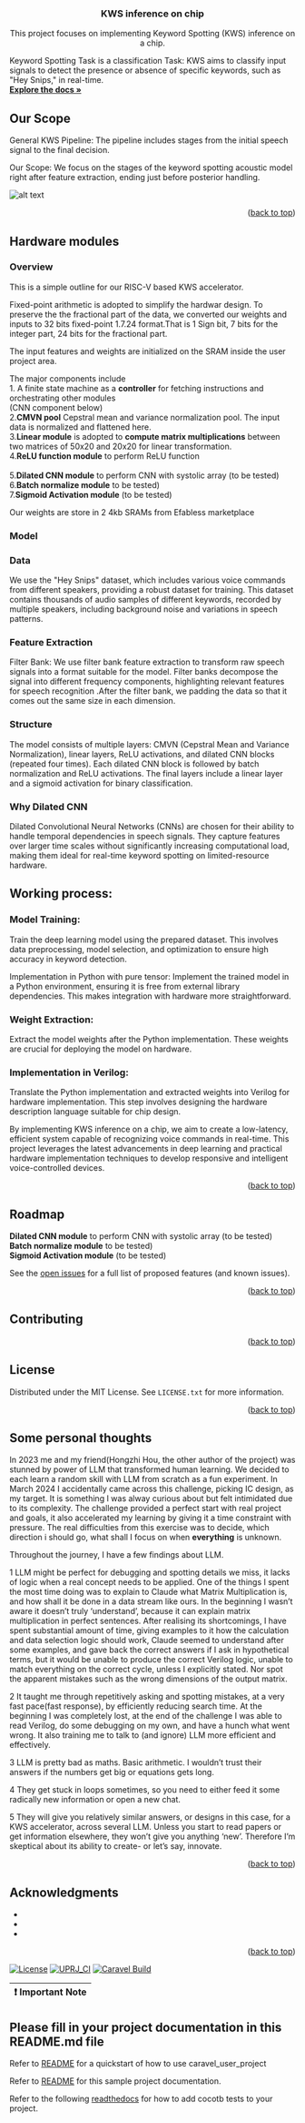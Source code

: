 

<h3 align="center">KWS inference on chip</h3>

  <p align="center">
    This project focuses on implementing Keyword Spotting (KWS) inference on a chip. 

Keyword Spotting Task is a classification Task: KWS aims to classify input signals to detect the presence or absence of specific keywords, such as "Hey Snips," in real-time.
    <br />
    <a href="https://github.com/github_username/repo_name"><strong>Explore the docs »</strong></a>

  </p>
</div>


<!-- ABOUT THE PROJECT -->
## Our Scope
General KWS Pipeline: The pipeline includes stages from the initial speech signal to the final decision.

Our Scope: We focus on the stages of the keyword spotting acoustic model right after feature extraction, ending just before posterior handling.

![alt text](http://url/to/img.png)

<p align="right">(<a href="#readme-top">back to top</a>)</p>



<!-- GETTING STARTED -->
## Hardware modules


### Overview


This is a simple outline for our RISC-V based KWS accelerator. 

Fixed-point arithmetic is adopted to simplify the hardwar design. To preserve the the fractional part of the data, we converted our weights and inputs to 32 bits fixed-point 1.7.24 format.That is 1 Sign bit, 7 bits for the integer part, 24 bits for the fractional part.

The input features and weights are initialized on the SRAM inside the user project area.<br>

The major components include <br>
	1. A finite state machine as a **controller** for fetching instructions and orchestrating other modules <br>
(CNN component below)<br>
    2.**CMVN pool** Cepstral mean and variance normalization pool. The input data is normalized and flattened here. <br>
    3.**Linear module** is adopted to **compute matrix multiplications** between two matrices of 50x20 and 20x20 for linear transformation. <br>
    4.**ReLU function module** to perform ReLU function <br> <br>
    5.**Dilated CNN module** to perform CNN with systolic array (to be tested) <br>
    6.**Batch normalize module** to be tested) <br>
    7.**Sigmoid Activation module** (to be tested) <br>

Our weights are store in 2 4kb SRAMs from Efabless marketplace

### Model


### Data
We use the "Hey Snips" dataset, which includes various voice commands from different speakers, providing a robust dataset for training. This dataset contains thousands of audio samples of different keywords, recorded by multiple speakers, including background noise and variations in speech patterns.

### Feature Extraction
Filter Bank: We use filter bank feature extraction to transform raw speech signals into a format suitable for the model. Filter banks decompose the signal into different frequency components, highlighting relevant features for speech recognition .After the filter bank, we padding the data so that it comes out the same size in each dimension.

### Structure
The model consists of multiple layers: CMVN (Cepstral Mean and Variance Normalization), linear layers, ReLU activations, and dilated CNN blocks (repeated four times). Each dilated CNN block is followed by batch normalization and ReLU activations. The final layers include a linear layer and a sigmoid activation for binary classification.

### Why Dilated CNN 
Dilated Convolutional Neural Networks (CNNs) are chosen for their ability to handle temporal dependencies in speech signals. They capture features over larger time scales without significantly increasing computational load, making them ideal for real-time keyword spotting on limited-resource hardware.
<!-- USAGE EXAMPLES -->

## Working process: 
### Model Training:

Train the deep learning model using the prepared dataset. This involves data preprocessing, model selection, and optimization to ensure high accuracy in keyword detection.

Implementation in Python with pure tensor:
Implement the trained model in a Python environment, ensuring it is free from external library dependencies. This makes integration with hardware more straightforward.

### Weight Extraction:
Extract the model weights after the Python implementation. These weights are crucial for deploying the model on hardware.

### Implementation in Verilog:
Translate the Python implementation and extracted weights into Verilog for hardware implementation. This step involves designing the hardware description language suitable for chip design.

By implementing KWS inference on a chip, we aim to create a low-latency, efficient system capable of recognizing voice commands in real-time. This project leverages the latest advancements in deep learning and practical hardware implementation techniques to develop responsive and intelligent voice-controlled devices.


<p align="right">(<a href="#readme-top">back to top</a>)</p>



<!-- ROADMAP -->
## Roadmap
   **Dilated CNN module** to perform CNN with systolic array (to be tested) <br>
**Batch normalize module** to be tested) <br>
    **Sigmoid Activation module** (to be tested) <br>

See the [open issues](https://github.com/github_username/repo_name/issues) for a full list of proposed features (and known issues).

<p align="right">(<a href="#readme-top">back to top</a>)</p>



<!-- CONTRIBUTING -->
## Contributing


<p align="right">(<a href="#readme-top">back to top</a>)</p>



<!-- LICENSE -->
## License

Distributed under the MIT License. See `LICENSE.txt` for more information.

<p align="right">(<a href="#readme-top">back to top</a>)</p>



<!-- CONTACT -->
## Some personal thoughts

In 2023 me and my friend(Hongzhi Hou, the other author of the project) was stunned by power of LLM that transformed human learning. We decided to each learn a random skill with LLM from scratch as a fun experiment. In March 2024 I accidentally came across this challenge, picking IC design, as my target. It is something I was alway curious about but felt intimidated due to its complexity. The challenge provided a perfect start with real project and goals, it also accelerated my learning by giving it a time constraint with pressure. The real difficulties from this exercise was to decide, which direction i should go, what shall I focus on when **everything** is unknown. 

Throughout the journey, I have a few findings about LLM.

1 LLM might be perfect for debugging and spotting details we miss, it lacks of logic when a real concept needs to be applied. One of the things I spent the most time doing was to explain to Claude what Matrix Multiplication is, and how shall it be done in a data stream like ours. In the beginning I wasn’t aware it doesn’t truly ‘understand’, because it can explain matrix multiplication in perfect sentences. After realising its shortcomings, I have spent substantial amount of time, giving examples to it how the calculation and data selection logic should work, Claude seemed to understand after some examples, and gave back the correct answers if I ask in hypothetical terms, but it would be unable to produce the correct Verilog logic, unable to match everything on the correct cycle, unless I explicitly stated. Nor spot the apparent mistakes such as the wrong dimensions of the output matrix.

2 It taught me through repetitively asking and spotting mistakes, at a very fast pace(fast response), by efficiently reducing search time. At the beginning I was completely lost, at the end of the challenge I was able to read Verilog, do some debugging on my own, and have a hunch what went wrong. It also training me to talk to (and ignore) LLM more efficient and effectively.

3 LLM is pretty bad as maths. Basic arithmetic. I wouldn’t trust their answers if the numbers get big or equations gets long. 

4 They get stuck in loops sometimes, so you need to either feed it some radically new information or open a new chat. 

5 They will give you relatively similar answers, or designs in this case, for a KWS accelerator, across several LLM. Unless you start to read papers or get information elsewhere, they won’t give you anything ‘new’. Therefore I’m skeptical about its ability to create- or let’s say, innovate. 


<p align="right">(<a href="#readme-top">back to top</a>)</p>



<!-- ACKNOWLEDGMENTS -->
## Acknowledgments

* []()
* []()
* []()

<p align="right">(<a href="#readme-top">back to top</a>)</p>



<!-- MARKDOWN LINKS & IMAGES -->
<!-- https://www.markdownguide.org/basic-syntax/#reference-style-links -->
[contributors-shield]: https://img.shields.io/github/contributors/github_username/repo_name.svg?style=for-the-badge
[contributors-url]: https://github.com/github_username/repo_name/graphs/contributors
[forks-shield]: https://img.shields.io/github/forks/github_username/repo_name.svg?style=for-the-badge
[forks-url]: https://github.com/github_username/repo_name/network/members
[stars-shield]: https://img.shields.io/github/stars/github_username/repo_name.svg?style=for-the-badge
[stars-url]: https://github.com/github_username/repo_name/stargazers
[issues-shield]: https://img.shields.io/github/issues/github_username/repo_name.svg?style=for-the-badge
[issues-url]: https://github.com/github_username/repo_name/issues





[![License](https://img.shields.io/badge/License-Apache%202.0-blue.svg)](https://opensource.org/licenses/Apache-2.0) [![UPRJ_CI](https://github.com/efabless/caravel_project_example/actions/workflows/user_project_ci.yml/badge.svg)](https://github.com/efabless/caravel_project_example/actions/workflows/user_project_ci.yml) [![Caravel Build](https://github.com/efabless/caravel_project_example/actions/workflows/caravel_build.yml/badge.svg)](https://github.com/efabless/caravel_project_example/actions/workflows/caravel_build.yml)

| :exclamation: Important Note            |
|-----------------------------------------|

## Please fill in your project documentation in this README.md file 

Refer to [README](docs/source/index.rst#section-quickstart) for a quickstart of how to use caravel_user_project

Refer to [README](docs/source/index.rst) for this sample project documentation. 

Refer to the following [readthedocs](https://caravel-sim-infrastructure.readthedocs.io/en/latest/index.html) for how to add cocotb tests to your project. 
